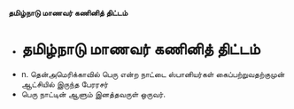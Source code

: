 **தமிழ்நாடு மாணவர் கணினித் திட்டம்**
- # தமிழ்நாடு மாணவர் கணினித் திட்டம்
- n. தென்அமெரிக்காவில் பெரு என்ற நாட்டை  ஸ்பானியர்கள் கைப்பற்றுவதற்குமுன் ஆட்சியில் இருந்த பேரரசர்
- பெரு நாட்டின் ஆளும் இனத்தவருள் ஒருவர்.


